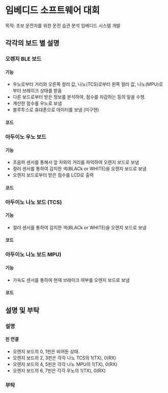 # 임베디드 소프트웨어 대회

목적: 초보 운전자를 위한 운전 습관 분석 임베디드 시스템 개발

## 각각의 보드 별 설명

### 오렌지 BLE 보드

#### 기능

- 우노로부터 거리와 오른쪽 컬러 값, 나노(TCS)로부터 왼쪽 컬러 값, 나노(MPU)로부터 브레이크 상태를 받음
- 다른 보드로부터 받은 정보를 분석하여, 점수를 차감하는 등의 일을 수행.
- 계산한 점수를 우노로 보냄
- 블루투스로 휴대폰으로 데이터를 보냄 (미구현)

#### 코드

### 아두이노 우노 보드

#### 기능

- 초음파 센서를 통해서 앞 차와의 거리를 파악하여 오렌지 보드로 보냄
- 컬러 센서를 통하여 감지한 색(BLACk or WHITE)을 오렌지 보드로 보냄
- 오렌지 보드로부터 받은 점수를 LCD로 출력

#### 코드

### 아두이노 나노 보드 (TCS)

#### 기능

- 컬러 센서를 통하여 감지한 색(BLACk or WHITE)을 오렌지 보드로 보냄

#### 코드

### 아두이노 나노 보드 MPU)

#### 기능

- 가속도 센서를 통하여 현재 브레이크 여부를 오렌지 보드로 보냄

#### 코드

## 설명 및 부탁

### 설명

#### 핀 연결

- 오렌지 보드의 0, 1핀은 비어둔 상태.
- 오렌지 보드의 2, 3핀은 각각 나노 TCS의 1(TX), 0(RX)
- 오렌지 보드의 4, 5핀은 각각 나노 MPU의 1(TX), 0(RX)
- 오렌지 보드의 6, 7핀은 각각 우노의 1(TX), 0(RX)

### 부탁
